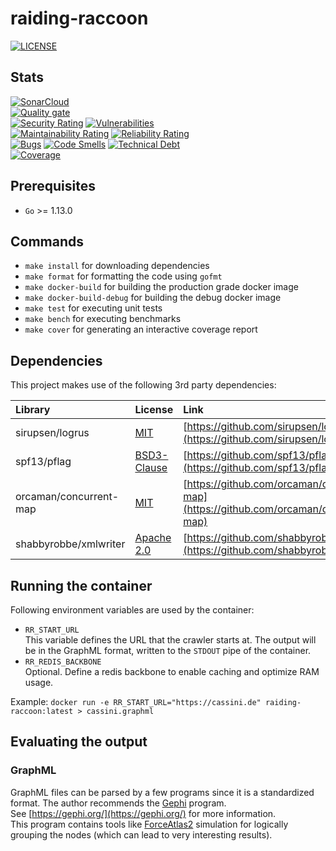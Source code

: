 # raiding-raccoon

[![LICENSE](https://img.shields.io/badge/license-MIT-orange.svg)](LICENSE)

## Stats

[![SonarCloud](https://sonarcloud.io/images/project_badges/sonarcloud-black.svg)](https://sonarcloud.io/dashboard?id=HeikoAlexanderWeber.raiding-raccoon)\
[![Quality gate](https://sonarcloud.io/api/project_badges/quality_gate?project=HeikoAlexanderWeber.raiding-raccoon)](https://sonarcloud.io/dashboard?id=HeikoAlexanderWeber.raiding-raccoon)\
[![Security Rating](https://sonarcloud.io/api/project_badges/measure?project=HeikoAlexanderWeber.raiding-raccoon&metric=security_rating)](https://sonarcloud.io/dashboard?id=HeikoAlexanderWeber.raiding-raccoon)
[![Vulnerabilities](https://sonarcloud.io/api/project_badges/measure?project=HeikoAlexanderWeber.raiding-raccoon&metric=vulnerabilities)](https://sonarcloud.io/dashboard?id=HeikoAlexanderWeber.raiding-raccoon)\
[![Maintainability Rating](https://sonarcloud.io/api/project_badges/measure?project=HeikoAlexanderWeber.raiding-raccoon&metric=sqale_rating)](https://sonarcloud.io/dashboard?id=HeikoAlexanderWeber.raiding-raccoon)
[![Reliability Rating](https://sonarcloud.io/api/project_badges/measure?project=HeikoAlexanderWeber.raiding-raccoon&metric=reliability_rating)](https://sonarcloud.io/dashboard?id=HeikoAlexanderWeber.raiding-raccoon)\
[![Bugs](https://sonarcloud.io/api/project_badges/measure?project=HeikoAlexanderWeber.raiding-raccoon&metric=bugs)](https://sonarcloud.io/dashboard?id=HeikoAlexanderWeber.raiding-raccoon)
[![Code Smells](https://sonarcloud.io/api/project_badges/measure?project=HeikoAlexanderWeber.raiding-raccoon&metric=code_smells)](https://sonarcloud.io/dashboard?id=HeikoAlexanderWeber.raiding-raccoon)
[![Technical Debt](https://sonarcloud.io/api/project_badges/measure?project=HeikoAlexanderWeber.raiding-raccoon&metric=sqale_index)](https://sonarcloud.io/dashboard?id=HeikoAlexanderWeber.raiding-raccoon)\
[![Coverage](https://sonarcloud.io/api/project_badges/measure?project=HeikoAlexanderWeber.raiding-raccoon&metric=coverage)](https://sonarcloud.io/dashboard?id=HeikoAlexanderWeber.raiding-raccoon)



## Prerequisites

* `Go` >= 1.13.0

## Commands

* `make install` for downloading dependencies
* `make format` for formatting the code using `gofmt`
* `make docker-build` for building the production grade docker image
* `make docker-build-debug` for building the debug docker image
* `make test` for executing unit tests
* `make bench` for executing benchmarks
* `make cover` for generating an interactive coverage report

## Dependencies

This project makes use of the following 3rd party dependencies:

| Library                | License                                                                   | Link                                                                                   |
| :--------------------- | :------------------------------------------------------------------------ | :------------------------------------------------------------------------------------- |
| sirupsen/logrus        | [MIT](https://github.com/sirupsen/logrus/blob/master/LICENSE)             | [https://github.com/sirupsen/logrus](https://github.com/sirupsen/logrus)               |
| spf13/pflag            | [BSD3-Clause](https://github.com/spf13/pflag/blob/master/LICENSE)         | [https://github.com/spf13/pflag](https://github.com/spf13/pflag)                       |
| orcaman/concurrent-map | [MIT](https://github.com/orcaman/concurrent-map/blob/master/LICENSE)      | [https://github.com/orcaman/concurrent-map](https://github.com/orcaman/concurrent-map) |
| shabbyrobbe/xmlwriter  | [Apache 2.0](https://github.com/shabbyrobe/xmlwriter/blob/master/LICENSE) | [https://github.com/shabbyrobe/xmlwriter](https://github.com/shabbyrobe/xmlwriter)     |

## Running the container

Following environment variables are used by the container:

* `RR_START_URL`\
    This variable defines the URL that the crawler starts at. The output will be in the GraphML format, written to the `STDOUT` pipe of the container.
* `RR_REDIS_BACKBONE`\
    Optional. Define a redis backbone to enable caching and optimize RAM usage.

Example: `docker run -e RR_START_URL="https://cassini.de" raiding-raccoon:latest > cassini.graphml`

## Evaluating the output

### GraphML

GraphML files can be parsed by a few programs since it is a standardized format. The author recommends the [Gephi](https://gephi.org/) program.\
See [https://gephi.org/](https://gephi.org/) for more information.\
This program contains tools like [ForceAtlas2](https://medialab.sciencespo.fr/publications/Jacomy_Heymann_Venturini-Force_Atlas2.pdf) simulation for logically grouping the nodes (which can lead to very interesting results).
